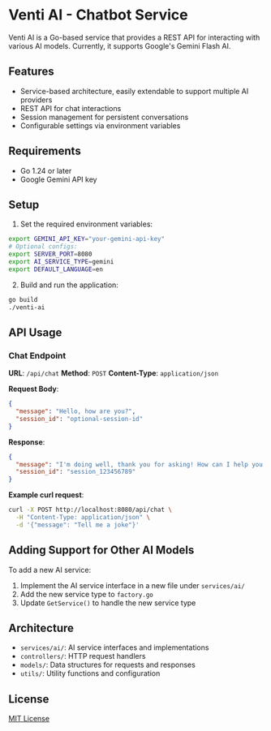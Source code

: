 # Venti AI - Chatbot Service

Venti AI is a Go-based service that provides a REST API for interacting with various AI models. Currently, it supports Google's Gemini Flash AI.

## Features

- Service-based architecture, easily extendable to support multiple AI providers
- REST API for chat interactions
- Session management for persistent conversations
- Configurable settings via environment variables

## Requirements

- Go 1.24 or later
- Google Gemini API key

## Setup

1. Set the required environment variables:

```bash
export GEMINI_API_KEY="your-gemini-api-key"
# Optional configs:
export SERVER_PORT=8080
export AI_SERVICE_TYPE=gemini
export DEFAULT_LANGUAGE=en
```

2. Build and run the application:

```bash
go build
./venti-ai
```

## API Usage

### Chat Endpoint

**URL**: `/api/chat`
**Method**: `POST`
**Content-Type**: `application/json`

**Request Body**:
```json
{
  "message": "Hello, how are you?",
  "session_id": "optional-session-id"
}
```

**Response**:
```json
{
  "message": "I'm doing well, thank you for asking! How can I help you today?",
  "session_id": "session_123456789"
}
```

**Example curl request**:
```bash
curl -X POST http://localhost:8080/api/chat \
  -H "Content-Type: application/json" \
  -d '{"message": "Tell me a joke"}'
```

## Adding Support for Other AI Models

To add a new AI service:

1. Implement the AI service interface in a new file under `services/ai/`
2. Add the new service type to `factory.go`
3. Update `GetService()` to handle the new service type

## Architecture

- `services/ai/`: AI service interfaces and implementations
- `controllers/`: HTTP request handlers
- `models/`: Data structures for requests and responses
- `utils/`: Utility functions and configuration

## License

[MIT License](LICENSE) 